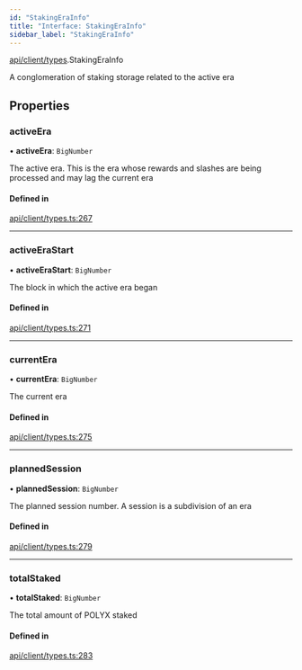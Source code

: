 ```yaml
---
id: "StakingEraInfo"
title: "Interface: StakingEraInfo"
sidebar_label: "StakingEraInfo"
---
```


[api/client/types](../../../../../modules/API/Client/Types/Types.md).StakingEraInfo

A conglomeration of staking storage related to the active era

## Properties

### activeEra

• **activeEra**: `BigNumber`

The active era. This is the era whose rewards and slashes are being processed and may lag the current era

#### Defined in

[api/client/types.ts:267](https://github.com/PolymeshAssociation/polymesh-sdk/blob/fbf6882d0/src/api/client/types.ts#L267)

___

### activeEraStart

• **activeEraStart**: `BigNumber`

The block in which the active era began

#### Defined in

[api/client/types.ts:271](https://github.com/PolymeshAssociation/polymesh-sdk/blob/fbf6882d0/src/api/client/types.ts#L271)

___

### currentEra

• **currentEra**: `BigNumber`

The current era

#### Defined in

[api/client/types.ts:275](https://github.com/PolymeshAssociation/polymesh-sdk/blob/fbf6882d0/src/api/client/types.ts#L275)

___

### plannedSession

• **plannedSession**: `BigNumber`

The planned session number. A session is a subdivision of an era

#### Defined in

[api/client/types.ts:279](https://github.com/PolymeshAssociation/polymesh-sdk/blob/fbf6882d0/src/api/client/types.ts#L279)

___

### totalStaked

• **totalStaked**: `BigNumber`

The total amount of POLYX staked

#### Defined in

[api/client/types.ts:283](https://github.com/PolymeshAssociation/polymesh-sdk/blob/fbf6882d0/src/api/client/types.ts#L283)
